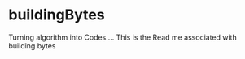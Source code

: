 # buildingBytes
Turning algorithm into Codes....
This is the Read me associated with building bytes
